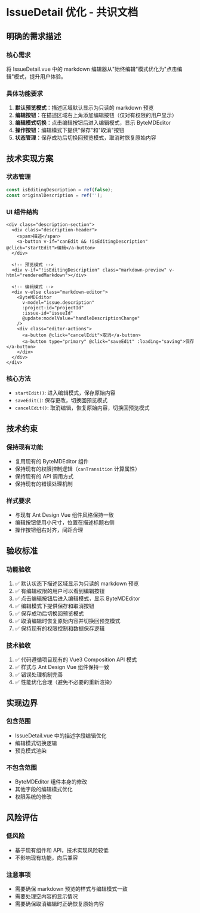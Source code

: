 # IssueDetail 优化 - 共识文档

## 明确的需求描述

### 核心需求
将 IssueDetail.vue 中的 markdown 编辑器从"始终编辑"模式优化为"点击编辑"模式，提升用户体验。

### 具体功能要求
1. **默认预览模式**：描述区域默认显示为只读的 markdown 预览
2. **编辑按钮**：在描述区域右上角添加编辑按钮（仅对有权限的用户显示）
3. **编辑模式切换**：点击编辑按钮后进入编辑模式，显示 ByteMDEditor
4. **操作按钮**：编辑模式下提供"保存"和"取消"按钮
5. **状态管理**：保存成功后切换回预览模式，取消时恢复原始内容

## 技术实现方案

### 状态管理
```typescript
const isEditingDescription = ref(false);
const originalDescription = ref('');
```

### UI 组件结构
```vue
<div class="description-section">
  <div class="description-header">
    <span>描述</span>
    <a-button v-if="canEdit && !isEditingDescription" @click="startEdit">编辑</a-button>
  </div>
  
  <!-- 预览模式 -->
  <div v-if="!isEditingDescription" class="markdown-preview" v-html="renderedMarkdown"></div>
  
  <!-- 编辑模式 -->
  <div v-else class="markdown-editor">
    <ByteMDEditor 
      v-model="issue.description" 
      :project-id="projectId"
      :issue-id="issueId"
      @update:modelValue="handleDescriptionChange"
    />
    <div class="editor-actions">
      <a-button @click="cancelEdit">取消</a-button>
      <a-button type="primary" @click="saveEdit" :loading="saving">保存</a-button>
    </div>
  </div>
</div>
```

### 核心方法
- `startEdit()`: 进入编辑模式，保存原始内容
- `saveEdit()`: 保存更改，切换回预览模式
- `cancelEdit()`: 取消编辑，恢复原始内容，切换回预览模式

## 技术约束

### 保持现有功能
- 复用现有的 ByteMDEditor 组件
- 保持现有的权限控制逻辑（`canTransition` 计算属性）
- 保持现有的 API 调用方式
- 保持现有的错误处理机制

### 样式要求
- 与现有 Ant Design Vue 组件风格保持一致
- 编辑按钮使用小尺寸，位置在描述标题右侧
- 操作按钮组右对齐，间距合理

## 验收标准

### 功能验收
1. ✅ 默认状态下描述区域显示为只读的 markdown 预览
2. ✅ 有编辑权限的用户可以看到编辑按钮
3. ✅ 点击编辑按钮后进入编辑模式，显示 ByteMDEditor
4. ✅ 编辑模式下提供保存和取消按钮
5. ✅ 保存成功后切换回预览模式
6. ✅ 取消编辑时恢复原始内容并切换回预览模式
7. ✅ 保持现有的权限控制和数据保存逻辑

### 技术验收
1. ✅ 代码遵循项目现有的 Vue3 Composition API 模式
2. ✅ 样式与 Ant Design Vue 组件保持一致
3. ✅ 错误处理机制完善
4. ✅ 性能优化合理（避免不必要的重新渲染）

## 实现边界

### 包含范围
- IssueDetail.vue 中的描述字段编辑优化
- 编辑模式切换逻辑
- 预览模式渲染

### 不包含范围
- ByteMDEditor 组件本身的修改
- 其他字段的编辑模式优化
- 权限系统的修改

## 风险评估

### 低风险
- 基于现有组件和 API，技术实现风险较低
- 不影响现有功能，向后兼容

### 注意事项
- 需要确保 markdown 预览的样式与编辑模式一致
- 需要处理空内容的显示情况
- 需要确保取消编辑时正确恢复原始内容
